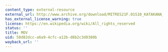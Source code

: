 ```yaml
---
content_type: external-resource
external_url: http://www.archive.org/download/MITRES21F.01S10_KATAKANA_EXERCISES/1a8.mov
has_external_license_warning: true
license: https://en.wikipedia.org/wiki/All_rights_reserved
status: ''
title: MOV
uid: 58d82dcc-a6a9-4cfc-a12b-d8b2c3d0380b
wayback_url: ''
---
```

